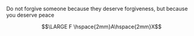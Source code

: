 Do not forgive someone because they deserve forgiveness, but because you deserve peace

$$\LARGE F \hspace{2mm}A\hspace{2mm}X$$


